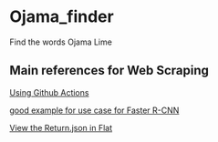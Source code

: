 # Ojama_finder
Find the words Ojama Lime
## Main references for Web Scraping
[Using Github Actions](https://medium.com/@lassebenninga/setup-free-webscraping-in-less-than-5-minutes-using-github-actions-330e1151fbea)

[good example for use case for Faster R-CNN](https://medium.com/@natsunoyuki/teaching-a-model-to-become-an-expert-at-locating-cats-and-dogs-in-images-716cdbc8d48f)

[View the Return.json in Flat](https://flatgithub.com/SquirtGunSquad/Ojama_finder/return.json)
